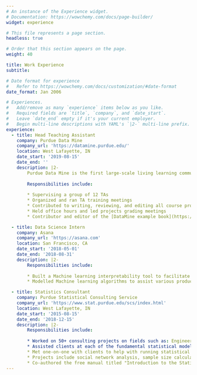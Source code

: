```yaml
---
# An instance of the Experience widget.
# Documentation: https://wowchemy.com/docs/page-builder/
widget: experience

# This file represents a page section.
headless: true

# Order that this section appears on the page.
weight: 40

title: Work Experience
subtitle:

# Date format for experience
#   Refer to https://wowchemy.com/docs/customization/#date-format
date_format: Jan 2006

# Experiences.
#   Add/remove as many `experience` items below as you like.
#   Required fields are `title`, `company`, and `date_start`.
#   Leave `date_end` empty if it's your current employer.
#   Begin multi-line descriptions with YAML's `|2-` multi-line prefix.
experience:
  - title: Head Teaching Assistant
    company: Purdue Data Mine 
    company_url: 'https://datamine.purdue.edu/'
    location: West Lafayette, IN
    date_start: '2019-08-15'
    date_end: ''  
    description: |2-  
        Purdue Data Mine is the first large-scale living learning community for undergraduates from all majors, focused on Data Science for All.  
        
        Responsibilities include:  
        
        * Supervising a group of 12 TAs  
        * Organized and ran TA training meetings  
        * Contributed to writing, reviewing, and editing all course projects  
        * Held office hours and led projects grading meetings  
        * Contributor and editor of the [DataMine example book](https://thedatamine.github.io/the-examples-book/index.html)    

  - title: Data Science Intern
    company: Asana 
    company_url: 'https://asana.com'
    location: San Francisco, CA
    date_start: '2018-05-01'
    date_end: '2018-08-31'  
    description: |2-  
        Responsibilities include:    
        
        * Built a Machine learning interpretability tool to facilitate business team understanding of machine learning results.  
        * Modelled Machine learning algorithms to assist various product teams decisions.  

  - title: Statistics Consultant
    company: Purdue Statistical Consulting Service 
    company_url: 'https://www.stat.purdue.edu/scs/index.html'
    location: West Lafayette, IN
    date_start: '2015-08-15'
    date_end: '2018-12-15'  
    description: |2-  
        Responsibilities include:      
                
        * Worked on 50+ consulting projects on fields such as: Engineering, Social Sciences, Natural Sciences, Hotel Management, Linguistics.  
        * Assisted clients at each of the fundamental statistical modeling steps: defining scope of project, design of experiment, data quality control, data analysis and visualization, results interpretation and writing for journal publication, technical report and grant proposal.  
        * Met one-on-one with clients to help with running statistical analysis and machine learning projects using R, SAS, MATLAB and SQL.  
        * Projects include social network analysis, sample size calculation for complex experimental designs, analysis of large time series data, analysis on datasets with missing values, metrics engineering.  
        * Co-authored the free manual titled "Introduction to the Statistical Software R", to provide a quick introduction to R for the use of faculty and students at Purdue University.
---
```

